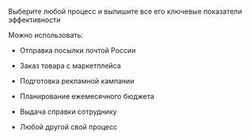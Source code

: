 Выберите любой процесс и выпишите все его ключевые показатели эффективности

Можно использовать:

- Отправка посылки почтой России

- Заказ товара с маркетплейса

- Подготовка рекламной кампании

- Планирование ежемесячного бюджета

- Выдача справки сотруднику

- Любой другой свой процесс
